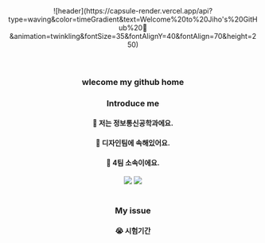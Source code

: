 <div align="center"> 
![header](https://capsule-render.vercel.app/api?type=waving&color=timeGradient&text=Welcome%20to%20Jiho's%20GitHub%20👋&animation=twinkling&fontSize=35&fontAlignY=40&fontAlign=70&height=250)
<br/>
<br/>
<br/>

### wlecome my github home

### Introduce me
#### 📰 저는 정보통신공학과에요.
#### 🎨 디자인팀에 속해있어요.
#### 🚪 4팀 소속이에요.
<img src="https://img.shields.io/badge/Discord-000000?style=for-the-badge&logo=Discord&logoColor=white"> <img src="https://img.shields.io/badge/Instagram-000000?style=for-the-badge&logo=Instagram&logoColor=white">
<br/>
<br/>

### My issue
####  :sob: 시험기간
